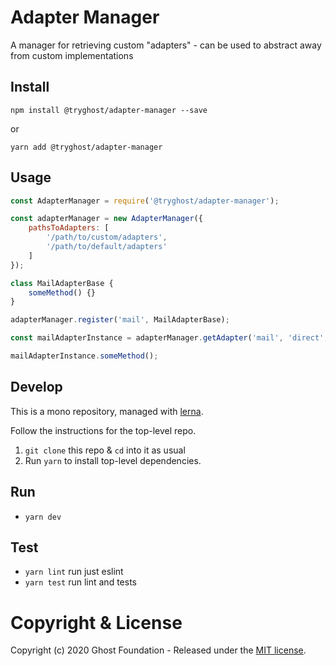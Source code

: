 # Adapter Manager

A manager for retrieving custom "adapters" - can be used to abstract away from custom implementations

## Install

`npm install @tryghost/adapter-manager --save`

or

`yarn add @tryghost/adapter-manager`


## Usage

```js
const AdapterManager = require('@tryghost/adapter-manager');

const adapterManager = new AdapterManager({
    pathsToAdapters: [
        '/path/to/custom/adapters',
        '/path/to/default/adapters'
    ]
});

class MailAdapterBase {
    someMethod() {}
}

adapterManager.register('mail', MailAdapterBase);

const mailAdapterInstance = adapterManager.getAdapter('mail', 'direct', mailConfig);

mailAdapterInstance.someMethod();
```


## Develop

This is a mono repository, managed with [lerna](https://lernajs.io/).

Follow the instructions for the top-level repo.
1. `git clone` this repo & `cd` into it as usual
2. Run `yarn` to install top-level dependencies.


## Run

- `yarn dev`


## Test

- `yarn lint` run just eslint
- `yarn test` run lint and tests




# Copyright & License 

Copyright (c) 2020 Ghost Foundation - Released under the [MIT license](LICENSE).

